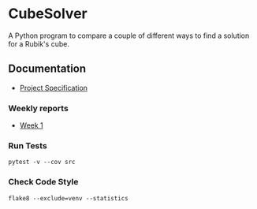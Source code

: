 # CubeSolver  

A Python program to compare a couple of different ways to find a solution for a 
Rubik's cube.  

## Documentation  
- [Project Specification](docs/specification.md)  

### Weekly reports  
- [Week 1](docs/week_1.md)  

### Run Tests  
```pytest -v --cov src```  

### Check Code Style  
```flake8 --exclude=venv --statistics```  